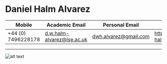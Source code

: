 # Daniel Halm Alvarez


| Mobile | Academic Email | Personal Email | Linkedin Profile |
|----------|----------|----------|--------|
| +44 (0) 7496228178   |  d.w.halm-alvarez@lse.ac.uk | dwh.alvarez@gmail.com    | https://www.linkedin.com/in/daniel-halm-alvarez/ |

-------------------------

![alt text](../images/github_photo_daniel_halm_alvarez.jpg) 

